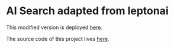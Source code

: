# AI Search adapted from leptonai

This modified version is deployed [here](http://search.loping151.com).

The source code of this project lives [here](https://github.com/leptonai/search_with_lepton/).